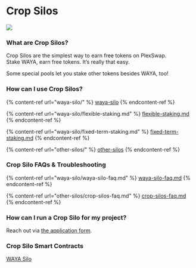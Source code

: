 # Crop Silos

![](../../.gitbook/assets/Crop\_Silos.png)

### **What are Crop Silos?**

Crop Silos are the simplest way to earn free tokens on PlexSwap.\
Stake WAYA, earn free tokens. It’s really that easy.

Some special pools let you stake other tokens besides WAYA, too!

### **How can I use Crop Silos?**

{% content-ref url="waya-silo/" %}
[waya-silo](waya-silo/)
{% endcontent-ref %}

{% content-ref url="waya-silo/flexible-staking.md" %}
[flexible-staking.md](waya-silo/flexible-staking.md)
{% endcontent-ref %}

{% content-ref url="waya-silo/fixed-term-staking.md" %}
[fixed-term-staking.md](waya-silo/fixed-term-staking.md)
{% endcontent-ref %}

{% content-ref url="other-silos/" %}
[other-silos](other-silos/)
{% endcontent-ref %}

### Crop Silo FAQs & Troubleshooting

{% content-ref url="waya-silo/waya-silo-faq.md" %}
[waya-silo-faq.md](waya-silo/waya-silo-faq.md)
{% endcontent-ref %}

{% content-ref url="other-silos/crop-silos-faq.md" %}
[crop-silos-faq.md](other-silos/crop-silos-faq.md)
{% endcontent-ref %}

### **How can I run a Crop Silo for my project?**

Reach out via [the application form](https://docs.plexswap.finance/contact-us/business-partnerships).

### Crop Silo Smart Contracts <a href="#docs-internal-guid-c4c16237-7fff-3c33-3a56-18ccd8853f86" id="docs-internal-guid-c4c16237-7fff-3c33-3a56-18ccd8853f86"></a>

[WAYA Silo](../../developers/smart-contracts/waya-vault.md)

### &#x20;<a href="#docs-internal-guid-c4c16237-7fff-3c33-3a56-18ccd8853f86" id="docs-internal-guid-c4c16237-7fff-3c33-3a56-18ccd8853f86"></a>
